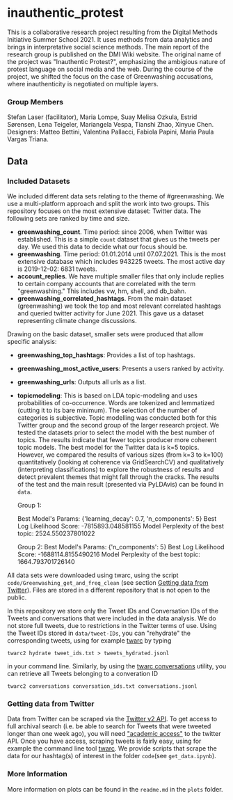 # inauthentic_protest
This is a collaborative research project resulting from the Digital Methods Initiative Summer School 2021. It uses methods from data analytics and brings in interpretative social science methods. The main report of the research group is published on the DMI Wiki website. The original name of the project was "Inauthentic Protest?", emphasizing the ambigious nature of protest language on social media and the web. During the course of the project, we shifted the focus on the case of Greenwashing accusations, where inauthenticity is negotiated on multiple layers.

### Group Members

Stefan Laser (facilitator), Maria Lompe, Suay Melisa Ozkula, Estrid Sørensen, Lena Teigeler, Mariangela Vespa, Tianshi Zhao, Xinyue Chen. Designers: Matteo Bettini, Valentina Pallacci, Fabiola Papini, Marìa Paula Vargas Triana.

## Data  

### Included Datasets

We included different data sets relating to the theme of #greenwashing. We use a multi-platform approach and split the work into two groups. This repository focuses on the most extensive dataset: Twitter data. The following sets are ranked by time and size.

- **greenwashing_count**. Time period: since 2006, when Twitter was established. This is a simple ```count``` dataset that gives us the tweets per day. We used this data to decide what our focus should be.
- **greenwashing**.  Time period: 01.01.2014 until 07.07.2021. This is the most extensive database which includes 943225 tweets. The most active day is 2019-12-02: 6831 tweets.
- **account_replies**. We have multiple smaller files that only include replies to certain company accounts that are correlated with the term "greenwashing." This includes vw, hm, shell, and db_bahn.
- **greenwashing_correlated_hashtags**. From the main dataset (greenwashing) we took the top and most relevant correlated hashtags and queried twitter activity for June 2021. This gave us a dataset representing climate change discussions.

Drawing on the basic dataset, smaller sets were produced that allow specific analysis:

- **greenwashing_top_hashtags**:  Provides a list of top hashtags.

- **greenwashing_most_active_users**: Presents a users ranked by activity.

- **greenwashing_urls**: Outputs all urls as a list.

- **topicmodeling**: This is based on LDA topic-modeling and uses probabilities of co-occurrence. Words are tokenized and lemmatized (cutting it to its bare minimum). The selection of the number of categories is subjective. Topic modelling was conducted both for this Twitter group and the second group of the larger research project. We tested the datasets prior to select the model with the best number of topics. The results indicate that fewer topics producer more coherent topic models. The best model for the Twitter data is k=5 topics. However, we compared the results of various sizes (from k=3 to k=100) quantitatively (looking at coherence via GridSearchCV) and qualitatively (interpreting classifications) to explore the robustness of results and detect prevalent themes that might fall through the cracks. The results of the test and the main result (presented via PyLDAvis) can be found in ```data```. 

  Group 1:

  Best Model's Params: {'learning_decay': 0.7, 'n_components': 5}
  Best Log Likelihood Score: -7815893.048581155
  Model Perplexity of the best topic: 2524.550237801022

  Group 2:
  Best Model's Params: {'n_components': 5}
  Best Log Likelihood Score: -1688114.8155490216
  Model Perplexity of the best topic: 1664.793701726140

All data sets were downloaded using twarc, using the script ```code/Greenwashing_get_and_freq_clean``` (see section [Getting data from Twitter](#getting-data-from-twitter)). Files are stored in a different repository that is not open to the public.

In this repository we store only the Tweet IDs and Conversation IDs of the Tweets and conversations that were included in the data analysis. We do not store full tweets, due to restrictions in the Twitter terms of use. Using the Tweet IDs stored in ```data/tweet-IDs```, you can "rehydrate" the corresponding tweets, using for example [twarc](https://scholarslab.github.io/learn-twarc/06-twarc-command-basics#rehydrate-a-dataset) by typing  

```twarc2 hydrate tweet_ids.txt > tweets_hydrated.jsonl```  

in your command line. Similarly, by using the [twarc conversations](https://twarc-project.readthedocs.io/en/latest/twarc2/#conversations) utility, you can retrieve all Tweets belonging to a converation ID  

```twarc2 conversations conversation_ids.txt conversations.jsonl```

### Getting data from Twitter

Data from Twitter can be scraped via the [Twitter v2 API](https://developer.twitter.com/en/docs/twitter-api/early-access). To get access to full archival search (i.e. be able to search for Tweets that were tweeted longer than one week ago), you will need ["academic access"](https://developer.twitter.com/en/products/twitter-api/academic-research) to the twitter API. Once you have access, scraping tweets is fairly easy, using for example the command line tool [twarc](https://twarc-project.readthedocs.io/en/latest/twarc2/#conversations). We provide scripts that scrape the data for our hashtag(s) of interest in the folder ```code```(see ```get_data.ipynb```). 

### More Information

More information on plots can be found in the ```readme.md``` in the ```plots``` folder. 

